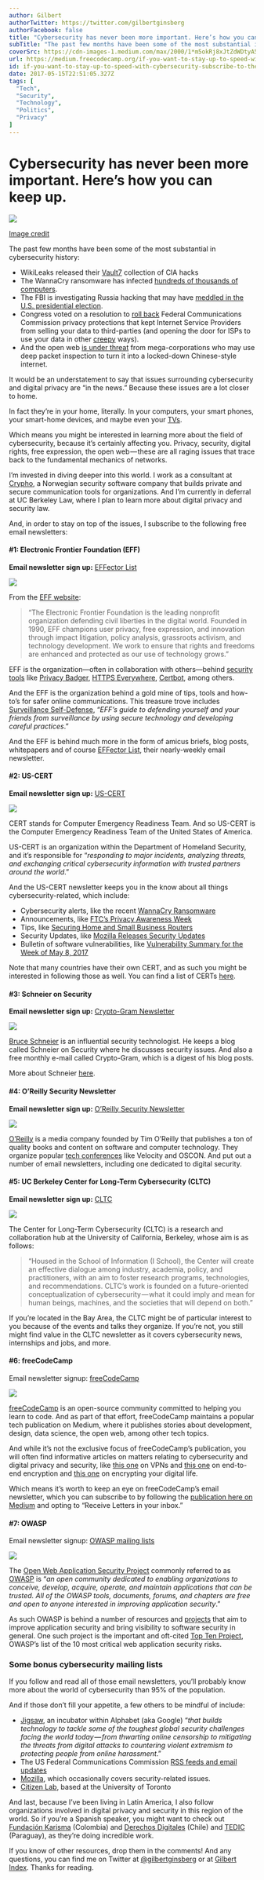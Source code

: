 ```yaml
---
author: Gilbert
authorTwitter: https://twitter.com/gilbertginsberg
authorFacebook: false
title: "Cybersecurity has never been more important. Here’s how you can keep up."
subTitle: "The past few months have been some of the most substantial in cybersecurity history:..."
coverSrc: https://cdn-images-1.medium.com/max/2000/1*m5okRj8xJtZdWDtyA5_Dwg.jpeg
url: https://medium.freecodecamp.org/if-you-want-to-stay-up-to-speed-with-cybersecurity-subscribe-to-these-six-newsletters-in-a-hurry-3940c9fd419f
id: if-you-want-to-stay-up-to-speed-with-cybersecurity-subscribe-to-these-six-newsletters-in-a-hurry-3940c9fd419f
date: 2017-05-15T22:51:05.327Z
tags: [
  "Tech",
  "Security",
  "Technology",
  "Politics",
  "Privacy"
]
---
```

# Cybersecurity has never been more important. Here’s how you can keep up.







![](https://cdn-images-1.medium.com/max/2000/1*m5okRj8xJtZdWDtyA5_Dwg.jpeg)

[Image credit](https://unsplash.com/collections/446976/privacy?photo=4iuYQZUB3Tc)







The past few months have been some of the most substantial in cybersecurity history:

*   WikiLeaks released their [Vault7](https://wikileaks.org/ciav7p1/) collection of CIA hacks
*   The WannaCry ransomware has infected [hundreds of thousands of computers](https://www.us-cert.gov/ncas/alerts/TA17-132A).
*   The FBI is investigating Russia hacking that may have [meddled in the U.S. presidential election](http://www.npr.org/series/527655275/russia-investigations-coverage-of-2016-election-meddling-and-fallout).
*   Congress voted on a resolution to [roll back](https://www.washingtonpost.com/news/the-switch/wp/2017/03/28/republicans-are-poised-to-roll-back-landmark-fcc-privacy-rules-heres-what-you-need-to-know/) Federal Communications Commission privacy protections that kept Internet Service Providers from selling your data to third-parties (and opening the door for ISPs to use your data in other [creepy](https://www.eff.org/deeplinks/2017/03/five-creepy-things-your-isp-could-do-if-congress-repeals-fccs-privacy-protections) ways).
*   And the open web [is under threat](https://medium.freecodecamp.com/inside-the-invisible-war-for-the-open-internet-dd31a29a3f08) from mega-corporations who may use deep packet inspection to turn it into a locked-down Chinese-style internet.

It would be an understatement to say that issues surrounding cybersecurity and digital privacy are “in the news.” Because these issues are a lot closer to home.

In fact they’re in your home, literally. In your computers, your smart phones, your smart-home devices, and maybe even your [TVs](https://wikileaks.org/ciav7p1/cms/page_12353643.html).

Which means you might be interested in learning more about the field of cybersecurity, because it’s certainly affecting you. Privacy, security, digital rights, free expression, the open web — these are all raging issues that trace back to the fundamental mechanics of networks.

I’m invested in diving deeper into this world. I work as a consultant at [Crypho](https://goo.gl/65Mkr9), a Norwegian security software company that builds private and secure communication tools for organizations. And I’m currently in deferral at UC Berkeley Law, where I plan to learn more about digital privacy and security law.

And, in order to stay on top of the issues, I subscribe to the following free email newsletters:

#### **#1: Electronic Frontier Foundation (EFF)**

**Email newsletter sign up:** [EFFector List](https://www.eff.org/effector)



![](https://cdn-images-1.medium.com/max/1600/1*Iq71LCkvssUnE0TOQU-cFg.jpeg)



From the [EFF website](https://www.eff.org/about):

> “The Electronic Frontier Foundation is the leading nonprofit organization defending civil liberties in the digital world. Founded in 1990, EFF champions user privacy, free expression, and innovation through impact litigation, policy analysis, grassroots activism, and technology development. We work to ensure that rights and freedoms are enhanced and protected as our use of technology grows.”

EFF is the organization—often in collaboration with others—behind [security tools](https://www.eff.org/deeplinks/2016/09/five-eff-tools-help-you-protect-yourself-online) like [Privacy Badger](https://www.eff.org/privacybadger), [HTTPS Everywhere](https://www.eff.org/https-everywhere), [Certbot](https://certbot.eff.org/), among others.

And the EFF is the organization behind a gold mine of tips, tools and how-to’s for safer online communications. This treasure trove includes [Surveillance Self-Defense](https://ssd.eff.org/en), “_EFF’s guide to defending yourself and your friends from surveillance by using secure technology and developing careful practices_.”

And the EFF is behind much more in the form of amicus briefs, blog posts, whitepapers and of course [EFFector List](https://www.eff.org/effector), their nearly-weekly email newsletter.

#### **#2: US-CERT**

**Email newsletter sign up:** [US-CERT](https://www.us-cert.gov/)



![](https://cdn-images-1.medium.com/max/1600/1*qmduNgpNbs8VksC6zQho3g.png)



CERT stands for Computer Emergency Readiness Team. And so US-CERT is the Computer Emergency Readiness Team of the United States of America.

US-CERT is an organization within the Department of Homeland Security, and it’s responsible for “_responding to major incidents, analyzing threats, and exchanging critical cybersecurity information with trusted partners around the world_.”

And the US-CERT newsletter keeps you in the know about all things cybersecurity-related, which include:

*   Cybersecurity alerts, like the recent [WannaCry Ransomware](https://www.us-cert.gov/ncas/alerts/TA17-132A)
*   Announcements, like [FTC’s Privacy Awareness Week](https://www.us-cert.gov/ncas/current-activity/2017/05/08/FTC-Promotes-Privacy-Awareness-Week)
*   Tips, like [Securing Home and Small Business Routers](https://www.us-cert.gov/ncas/current-activity/2015/12/15/Securing-Home-and-Small-Business-Routers)
*   Security Updates, like [Mozilla Releases Security Updates](https://www.us-cert.gov/ncas/current-activity/2017/05/05/Mozilla-Releases-Security-Updates)
*   Bulletin of software vulnerabilities, like [Vulnerability Summary for the Week of May 8, 2017](https://www.us-cert.gov/ncas/bulletins/SB17-135)

Note that many countries have their own CERT, and as such you might be interested in following those as well. You can find a list of CERTs [here](https://en.wikipedia.org/wiki/Computer_emergency_response_team).

#### #3: Schneier on Security

**Email newsletter sign up:** [Crypto-Gram Newsletter](https://www.schneier.com/crypto-gram/)



![](https://cdn-images-1.medium.com/max/1600/1*sjg9rrTkzycTDEtAHntwFA.png)



[Bruce Schneier](http://Bruce%20Schneier) is an influential security technologist. He keeps a blog called Schneier on Security where he discusses security issues. And also a free monthly e-mail called Crypto-Gram, which is a digest of his blog posts.

More about Schneier [here](https://en.wikipedia.org/wiki/Bruce_Schneier).

#### **#4: O’Reilly Security Newsletter**

**Email newsletter sign up:** [O’Reilly Security Newsletter](http://www.oreilly.com/security/newsletter)



![](https://cdn-images-1.medium.com/max/1600/1*MKzpqCdQryFlAy5RfnNtQg.png)



[O’Reilly](https://www.oreilly.com/) is a media company founded by Tim O’Reilly that publishes a ton of quality books and content on software and computer technology. They organize popular [tech conferences](https://www.oreilly.com/conferences/) like Velocity and OSCON. And put out a number of email newsletters, including one dedicated to digital security.

#### **#5: UC Berkeley Center for Long-Term Cybersecurity (CLTC)**

**Email newsletter sign up:** [CLTC](https://cltc.berkeley.edu/)



![](https://cdn-images-1.medium.com/max/1600/1*ZeLSLk_FCbARXILJhCZpzQ.jpeg)



The Center for Long-Term Cybersecurity (CLTC) is a research and collaboration hub at the University of California, Berkeley, whose aim is as follows:

> “Housed in the School of Information (I School), the Center will create an effective dialogue among industry, academia, policy, and practitioners, with an aim to foster research programs, technologies, and recommendations. CLTC’s work is founded on a future-oriented conceptualization of cybersecurity — what it could imply and mean for human beings, machines, and the societies that will depend on both.”

If you’re located in the Bay Area, the CLTC might be of particular interest to you because of the events and talks they organize. If you’re not, you still might find value in the CLTC newsletter as it covers cybersecurity news, internships and jobs, and more.

#### #6: freeCodeCamp

Email newsletter signup: [freeCodeCamp](https://medium.freecodecamp.com/)



![](https://cdn-images-1.medium.com/max/1600/1*EIUOAKw71WvphCm4T_FU1g.png)



[freeCodeCamp](https://www.freecodecamp.com/) is an open-source community committed to helping you learn to code. And as part of that effort, freeCodeCamp maintains a popular tech publication on Medium, where it publishes stories about development, design, data science, the open web, among other tech topics.

And while it’s not the exclusive focus of freeCodeCamp’s publication, you will often find informative articles on matters relating to cybersecurity and digital privacy and security, like [this one](https://medium.freecodecamp.com/how-to-set-up-a-vpn-in-5-minutes-for-free-and-why-you-urgently-need-one-d5cdba361907) on VPNs and [this one](https://medium.freecodecamp.com/why-i-asked-my-friends-to-stop-using-whatsapp-and-telegram-e93346b3c1f0) on end-to-end encryption and [this one](https://medium.freecodecamp.com/tor-signal-and-beyond-a-law-abiding-citizens-guide-to-privacy-1a593f2104c3) on encrypting your digital life.

Which means it’s worth to keep an eye on freeCodeCamp’s email newsletter, which you can subscribe to by following the [publication here on Medium](https://medium.freecodecamp.com/) and opting to “Receive Letters in your inbox.”

#### #7: OWASP

Email newsletter signup: [OWASP mailing lists](https://lists.owasp.org/mailman/listinfo)



![](https://cdn-images-1.medium.com/max/1600/1*aYV9R3vv3Xiw4UM4JymfEw.png)



The [Open Web Application Security Project](https://www.owasp.org/index.php/Main_Page) commonly referred to as [OWASP](https://www.owasp.org/index.php/About_The_Open_Web_Application_Security_Project) is “_an open community dedicated to enabling organizations to conceive, develop, acquire, operate, and maintain applications that can be trusted. All of the OWASP tools, documents, forums, and chapters are free and open to anyone interested in improving application security_.”

As such OWASP is behind a number of resources and [projects](https://www.owasp.org/index.php/OWASP_Project_Inventory#Flagship_Projects) that aim to improve application security and bring visibility to software security in general. One such project is the important and oft-cited [Top Ten Project](https://www.owasp.org/index.php/Category:OWASP_Top_Ten_Project), OWASP’s list of the 10 most critical web application security risks.

### Some bonus cybersecurity mailing lists

If you follow and read all of those email newsletters, you’ll probably know more about the world of cybersecurity than 95% of the population.

And if those don’t fill your appetite, a few others to be mindful of include:

*   [Jigsaw](https://jigsaw.google.com/vision/), an incubator within Alphabet (aka Google) “_that builds technology to tackle some of the toughest global security challenges facing the world today — from thwarting online censorship to mitigating the threats from digital attacks to countering violent extremism to protecting people from online harassment_.”
*   The US Federal Communications Commission [RSS feeds and email updates](https://www.fcc.gov/news-events/rss-feeds-and-email-updates-fcc)
*   [Mozilla](https://www.mozilla.org/en-US/), which occasionally covers security-related issues.
*   [Citizen Lab](https://citizenlab.org/newsletter/), based at the University of Toronto

And last, because I’ve been living in Latin America, I also follow organizations involved in digital privacy and security in this region of the world. So if you’re a Spanish speaker, you might want to check out [Fundación Karisma](https://karisma.org.co/) (Colombia) and [Derechos Digitales](https://www.derechosdigitales.org/) (Chile) and [TEDIC](https://www.tedic.org) (Paraguay), as they’re doing incredible work.

If you know of other resources, drop them in the comments! And any questions, you can find me on Twitter at [@gilbertginsberg](https://twitter.com/gilbertginsberg) or at [Gilbert Index](https://goo.gl/DgxjEj). Thanks for reading.








